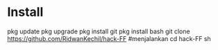 # Install
pkg update
pkg upgrade
pkg install git
pkg install bash
git clone https://github.com/RidwanKechil/hack-FF
#menjalankan
cd hack-FF
sh 
